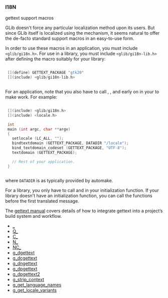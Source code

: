 ### I18N

gettext support macros

 GLib doesn't force any particular localization method upon its users.
 But since GLib itself is localized using the [](gettext) mechanism, it seems
 natural to offer the de-facto standard [](gettext) support macros in an
 easy-to-use form.

 In order to use these macros in an application, you must include
 `<glib/gi18n.h>`. For use in a library, you must include
 `<glib/gi18n-lib.h>`
 after defining the [](GETTEXT_PACKAGE) macro suitably for your library:
 
```C

 [](define) GETTEXT_PACKAGE "gtk20"
 [](include) <glib/gi18n-lib.h>
 
```

 For an application, note that you also have to call [](bindtextdomain),
 [](bind_textdomain_codeset), [](textdomain) and [](setlocale) early on in your
 [](main) to make [](gettext) work. For example:
 
```C

 [](include) <glib/gi18n.h>
 [](include) <locale.h>

 int
 main (int argc, char **argv)
 {
   setlocale (LC_ALL, "");
   bindtextdomain (GETTEXT_PACKAGE, DATADIR "/locale");
   bind_textdomain_codeset (GETTEXT_PACKAGE, "UTF-8");
   textdomain (GETTEXT_PACKAGE);

   // Rest of your application.
 }
 
```

 where `DATADIR` is as typically provided by automake.

 For a library, you only have to call [](bindtextdomain) and
 [](bind_textdomain_codeset) in your initialization function. If your library
 doesn't have an initialization function, you can call the functions before
 the first translated message.

 The
 [gettext manual](http://www.gnu.org/software/gettext/manual/gettext.html[](Maintainers))
 covers details of how to integrate gettext into a project’s build system and
 workflow.

* [_]()
* [Q_]()
* [C_]()
* [N_]()
* [NC_]()
* [g_dgettext]()
* [g_dcgettext]()
* [g_dngettext]()
* [g_dpgettext]()
* [g_dpgettext2]()
* [g_strip_context]()
* [g_get_language_names]()
* [g_get_locale_variants]()
